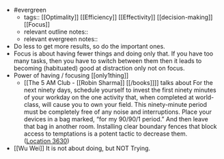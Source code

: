 - #evergreen
    - tags:: [[Optimality]] [[Efficiency]] [[Effectivity]] [[decision-making]] [[Focus]]
    - relevant outline notes::
    - relevant evergreen notes::
- Do less to get more results, so do the important ones.
- Focus is about having fewer things and doing only that. If you have too many tasks, then you have to switch between them then it leads to becoming (habituated) good at distraction only not on focus.
- Power of having / focusing [[only1thing]]
    - [[The 5 AM Club - [[Robin Sharma]] [[/books]]]] talks about For the next ninety days, schedule yourself to invest the first ninety minutes of your workday on the one activity that, when completed at world-class, will cause you to own your field. This ninety-minute period must be completely free of any noise and interruptions. Place your devices in a bag marked, “for my 90/90/1 period.” And then leave that bag in another room. Installing clear boundary fences that block access to temptations is a potent tactic to decrease them. ([Location 3630](https://readwise.io/to_kindle?action=open&asin=B07L872Z1B&location=3630))
- [[Wu Wei]] It is not about doing, but NOT Trying.
